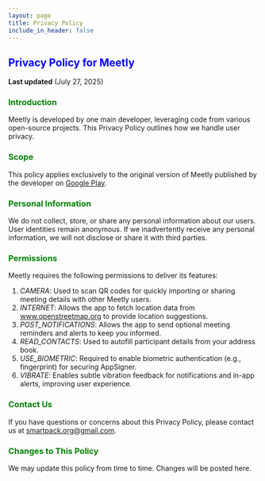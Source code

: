 ```yaml
---
layout: page
title: Privacy Policy
include_in_header: false
---
```


<h2 style="color: blue">Privacy Policy for Meetly</h2>

**Last updated** (July 27, 2025)

<h3 style="color: green">Introduction</h3>

Meetly is developed by one main developer, leveraging code from various open-source projects. This Privacy Policy outlines how we handle user privacy.

<h3 style="color: green">Scope</h3>

This policy applies exclusively to the original version of Meetly published by the developer on <a href="https://play.google.com/store/apps/details?id=in.meetly.android" target="_blank">Google Play</a>.

<h3 style="color: green">Personal Information</h3>

We do not collect, store, or share any personal information about our users. User identities remain anonymous. If we inadvertently receive any personal information, we will not disclose or share it with third parties.

<h3 style="color: green">Permissions</h3>

Meetly requires the following permissions to deliver its features:

1. *CAMERA*: Used to scan QR codes for quickly importing or sharing meeting details with other Meetly users.
2. *INTERNET*: Allows the app to fetch location data from www.openstreetmap.org to provide location suggestions.
3. *POST_NOTIFICATIONS*: Allows the app to send optional meeting reminders and alerts to keep you informed.
4. *READ_CONTACTS*: Used to autofill participant details from your address book.
5. *USE_BIOMETRIC*: Required to enable biometric authentication (e.g., fingerprint) for securing AppSigner.
6. *VIBRATE*: Enables subtle vibration feedback for notifications and in-app alerts, improving user experience.

<h3 style="color: green">Contact Us</h3>

If you have questions or concerns about this Privacy Policy, please contact us at <a href="mailto:smartpack.org@gmail.com">smartpack.org@gmail.com</a>.

<h3 style="color: green">Changes to This Policy</h3>

We may update this policy from time to time. Changes will be posted here.
